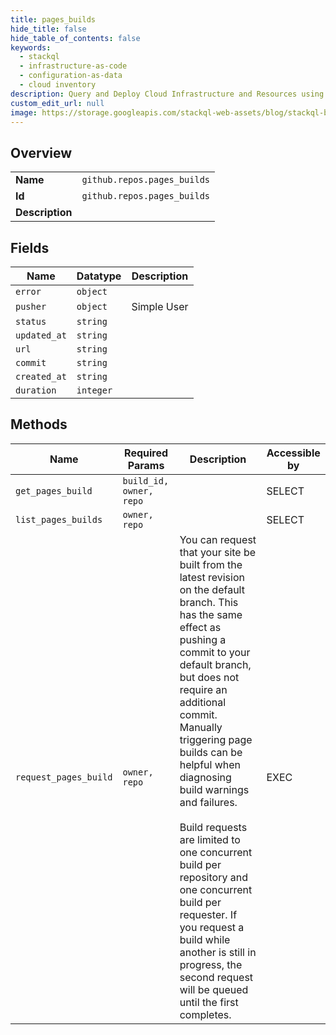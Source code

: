 ```yaml
---
title: pages_builds
hide_title: false
hide_table_of_contents: false
keywords:
  - stackql
  - infrastructure-as-code
  - configuration-as-data
  - cloud inventory
description: Query and Deploy Cloud Infrastructure and Resources using SQL
custom_edit_url: null
image: https://storage.googleapis.com/stackql-web-assets/blog/stackql-blog-post-featured-image.png
---
```

  
    

## Overview
<table><tbody>
<tr><td><b>Name</b></td><td><code>github.repos.pages_builds</code></td></tr>
<tr><td><b>Id</b></td><td><code>github.repos.pages_builds</code></td></tr>
<tr><td><b>Description</b></td><td></td></tr>
</tbody></table>

## Fields
| Name | Datatype | Description |
| ---- | -------- | ----------- |
| `error` | `object` |  |
| `pusher` | `object` | Simple User |
| `status` | `string` |  |
| `updated_at` | `string` |  |
| `url` | `string` |  |
| `commit` | `string` |  |
| `created_at` | `string` |  |
| `duration` | `integer` |  |
## Methods
| Name | Required Params | Description | Accessible by |
| ---- | --------------- | ----------- | ------------- |
| `get_pages_build` | `build_id, owner, repo` |  | SELECT |
| `list_pages_builds` | `owner, repo` |  | SELECT |
| `request_pages_build` | `owner, repo` | You can request that your site be built from the latest revision on the default branch. This has the same effect as pushing a commit to your default branch, but does not require an additional commit. Manually triggering page builds can be helpful when diagnosing build warnings and failures.<br /><br />Build requests are limited to one concurrent build per repository and one concurrent build per requester. If you request a build while another is still in progress, the second request will be queued until the first completes. | EXEC |
